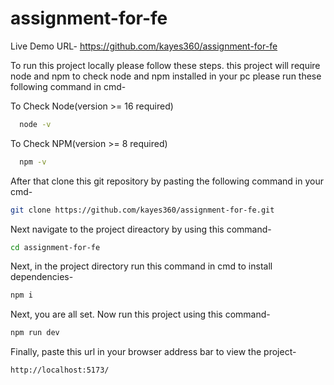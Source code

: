 
# assignment-for-fe

Live Demo URL-
https://github.com/kayes360/assignment-for-fe
 
To run this project locally please follow these steps.
this project will require node and npm to check node and npm installed in your pc please run these following command in cmd-
 
To Check Node(version >= 16 required)
```bash
  node -v
```
To Check NPM(version >= 8 required)
```bash
  npm -v
```


After that clone this git repository by pasting the following command in your cmd-

 ```bash
git clone https://github.com/kayes360/assignment-for-fe.git
```
Next navigate to the project direactory by using this command-
 ```bash
cd assignment-for-fe
```
Next, in the project directory run this command in cmd to install dependencies-
 ```bash
npm i
```
Next,  you are all set. Now run this project using this command-
 ```bash
npm run dev
```

Finally, paste this url in your browser address bar to view the project-

 ```bash
http://localhost:5173/
```